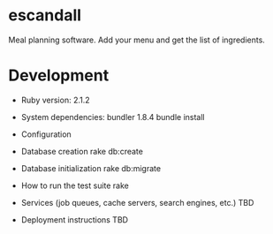 # escandall
Meal planning software. Add your menu and get the list of ingredients.

# Development

* Ruby version: 2.1.2

* System dependencies: bundler 1.8.4
   bundle install
  
* Configuration

* Database creation
    rake db:create

* Database initialization
    rake db:migrate

* How to run the test suite
    rake

* Services (job queues, cache servers, search engines, etc.)
    TBD

* Deployment instructions
    TBD



